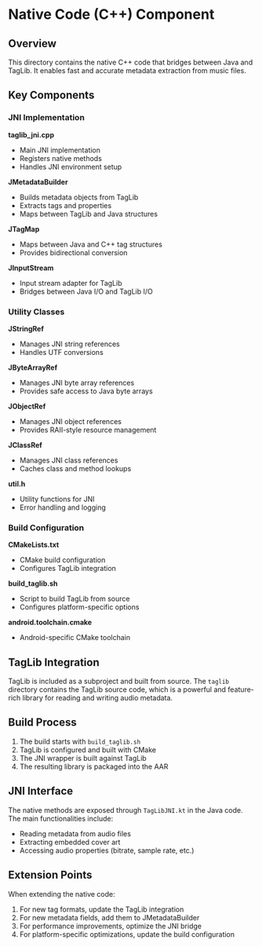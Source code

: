 # Native Code (C++) Component

## Overview

This directory contains the native C++ code that bridges between Java and TagLib. It enables fast and accurate metadata extraction from music files.

## Key Components

### JNI Implementation

**taglib_jni.cpp**
- Main JNI implementation
- Registers native methods
- Handles JNI environment setup

**JMetadataBuilder**
- Builds metadata objects from TagLib
- Extracts tags and properties
- Maps between TagLib and Java structures

**JTagMap**
- Maps between Java and C++ tag structures
- Provides bidirectional conversion

**JInputStream**
- Input stream adapter for TagLib
- Bridges between Java I/O and TagLib I/O

### Utility Classes

**JStringRef**
- Manages JNI string references
- Handles UTF conversions

**JByteArrayRef**
- Manages JNI byte array references
- Provides safe access to Java byte arrays

**JObjectRef**
- Manages JNI object references
- Provides RAII-style resource management

**JClassRef**
- Manages JNI class references
- Caches class and method lookups

**util.h**
- Utility functions for JNI
- Error handling and logging

### Build Configuration

**CMakeLists.txt**
- CMake build configuration
- Configures TagLib integration

**build_taglib.sh**
- Script to build TagLib from source
- Configures platform-specific options

**android.toolchain.cmake**
- Android-specific CMake toolchain

## TagLib Integration

TagLib is included as a subproject and built from source. The `taglib` directory contains the TagLib source code, which is a powerful and feature-rich library for reading and writing audio metadata.

## Build Process

1. The build starts with `build_taglib.sh`
2. TagLib is configured and built with CMake
3. The JNI wrapper is built against TagLib
4. The resulting library is packaged into the AAR

## JNI Interface

The native methods are exposed through `TagLibJNI.kt` in the Java code. The main functionalities include:

- Reading metadata from audio files
- Extracting embedded cover art
- Accessing audio properties (bitrate, sample rate, etc.)

## Extension Points

When extending the native code:

1. For new tag formats, update the TagLib integration
2. For new metadata fields, add them to JMetadataBuilder
3. For performance improvements, optimize the JNI bridge
4. For platform-specific optimizations, update the build configuration